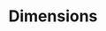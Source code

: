 ---
layout: default
bigquery: https://console.cloud.google.com/bigquery?p=covid-19-dimensions-ai&page=table&d=data&t=publications
contributors: Digital Science, https://www.digital-science.com/
cost: Free for personal, non-commercial use.
description: Dimensions contains more than 100 million publications, ranging from
  articles published in scholarly journals, books and book chapters, to preprints
  and conference proceedings. All publications are contextualized with linked data
  sets, funding, publications, patents, clinical trials, and policy documents. You
  can also view associated categories, funders, institutions, and researcher profiles.
documentation: https://docs.dimensions.ai/bigquery/index.html
last_edit: 04/11/2022, 09:59:39
location: https://www.dimensions.ai/products/free/
maintained_by: Digital Science, https://www.digital-science.com/
schema_fields:
- acronyms
- subtitles
- patent_ids
- conference
- start_year
- category_hra
- category_bra
- funding_aud
- investigators
- embargo_date
- repository_url
- year
- funder_countries
- funding_currency
- category_hrcs_hc
- funder_org_state_codes
- mesh_headings
- funder_org_cities
- phase
- labels
- category_icrp_cso
- citation_string
- priority_year
- interventions
- granted_date
- doi
- established
- jurisdiction
- filing_date
- isbn
- external_ids
- category_rcdc
- grant_number
- funding_cny
- funding_gbp
- research_org_cities
- brief_title
- granted_year
- date_online
- publication_year
- funding_eur
- type
- supporting_grant_ids
- altmetrics
- research_org_countries
- foa_number
- source_id
- assignee_countries
- filing_status
- original_title
- funder_org_acronyms
- cpc
- resulting_publication_ids
- linkout
- associated_publication_pmid
- acronym
- editors
- current_assignee
- funding_jpy
- date
- end_date
- pmcid
- gender
- research_orgs
- title
- language
- relationships
- original_assignee_orgs
- repository_name
- legal_status
- abstract
- family_members_ids
- date_normal
- description
- reference_ids
- funder_org
- associated_publication_arxiv_id
- wikipedia_url
- priority_date
- created_date
- category_for
- ipcr
- original_abstract
- publication_date
- publisher
- volume
- journal
- funding_details
- organisation_details
- end_year
- associated_grant_ids
- journal_lists
- registry
- email_address
- book_title
- status
- links
- resulting_publication_doi
- funder_orgs
- parent_id
- active_years
- acknowledgements
- eisbn
- clinical_trial_ids
- date_modified
- research_org_state_codes
- family_count
- repository_id
- funding_nzd
- start_date
- id
- cited_by_ids
- date_print
- issue
- associated_publication_id
- open_access_categories_v2
- publication_ids
- expiration_year
- funding_amount
- research_org_city_names
- conditions
- date_inserted
- category_uoa
- researcher_ids
- inventor_names
- open_access_categories
- address
- associated_publication_doi
- category_hrcs_rac
- funding_usd
- family_id
- mesh_terms
- license
- application_number
- concepts
- citations
- aliases
- filing_year
- metrics
- types
- original_assignee
- expiration_date
- category_icrp_ct
- pmid
- arxiv_id
- date_imported_gbq
- funding_chf
- category_sdg
- research_org_country_names
- book_series_title
- name
- authors
- current_assignee_orgs
- funder_org_countries
- citations_count
- original_assignee_countries
- funding_cad
- legal_events
- current_assignee_countries
- kind
- pages
- proceedings_title
- research_org_state_names
- categories
- assignee_orgs
shortname: dimensions
tags:
- scholarly literature
- patents
- funding
- clinical trials
- academic profiles
terms_of_use: 'Use of both the Dimensions COVID-19 dataset and full Dimensions dataset
  are subject to the Dimensions Terms of use: https://www.dimensions.ai/policies-terms-legal '
title: Dimensions
uuid: dcff88bd-fe6b-4fdb-8159-809bf9d7bc1c
---